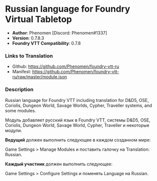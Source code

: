 # Russian language for Foundry Virtual Tabletop

* **Author**: Phenomen [Discord: Phenomen#1337]
* **Version**: 0.7.8.3
* **Foundry VTT Compatibility**: 0.7.8

### Links to Translation
* Github: https://github.com/Phenomen/foundry-vtt-ru
* Manifest: https://github.com/Phenomen/foundry-vtt-ru/raw/master/module.json

### Description
Russian language for Foundry VTT including translation for D&D5, OSE, Coriolis, Dungeon World, Savage Worlds, Cypher, Traveller systems, and some modules.

Модуль добавляет русский язык в Foundry VTT, системы D&D5, OSE, Coriolis, Dungeon World, Savage World, Cypher, Traveller и некоторые модули.

**Ведущий** должен выполнить следующее в каждом созданном мире:

Game Settings > Manage Modules и поставить галочку на Translation: Russian.

**Каждый участник** должен выполнить следующее:

Game Settings > Configure Settings и поменять Language на Russian.

